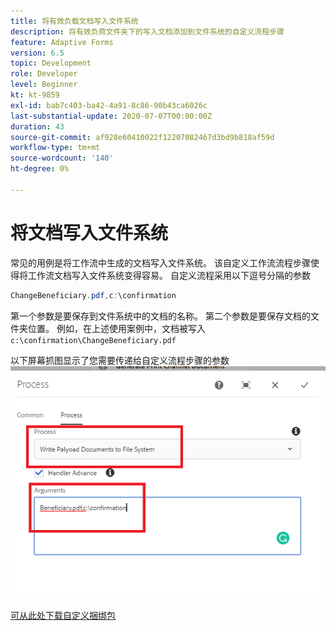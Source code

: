 ```yaml
---
title: 将有效负载文档写入文件系统
description: 将有效负荷文件夹下的写入文档添加到文件系统的自定义流程步骤
feature: Adaptive Forms
version: 6.5
topic: Development
role: Developer
level: Beginner
kt: kt-9859
exl-id: bab7c403-ba42-4a91-8c86-90b43ca6026c
last-substantial-update: 2020-07-07T00:00:00Z
duration: 43
source-git-commit: af928e60410022f12207082467d3bd9b818af59d
workflow-type: tm+mt
source-wordcount: '140'
ht-degree: 0%

---
```


# 将文档写入文件系统

常见的用例是将工作流中生成的文档写入文件系统。
该自定义工作流流程步骤使得将工作流文档写入文件系统变得容易。
自定义流程采用以下逗号分隔的参数

```java
ChangeBeneficiary.pdf,c:\confirmation
```

第一个参数是要保存到文件系统中的文档的名称。 第二个参数是要保存文档的文件夹位置。 例如，在上述使用案例中，文档被写入 `c:\confirmation\ChangeBeneficiary.pdf`

以下屏幕抓图显示了您需要传递给自定义流程步骤的参数
![write-payload-file-system](assets/write-payload-file-system.png)

[可从此处下载自定义捆绑包](/help/forms/assets/common-osgi-bundles/SetValueApp.core-1.0-SNAPSHOT.jar)
